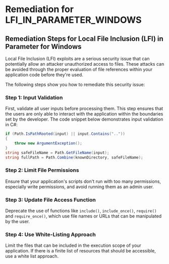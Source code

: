 # Remediation for LFI_IN_PARAMETER_WINDOWS

## Remediation Steps for Local File Inclusion (LFI) in Parameter for Windows
Local File Inclusion (LFI) exploits are a serious security issue that can potentially allow an attacker unauthorized access to files. These attacks can be avoided through the proper evaluation of file references within your application code before they're used. 

The following steps show you how to remediate this security issue:

### Step 1: Input Validation
First, validate all user inputs before processing them. This step ensures that the users are only able to interact with the application within the boundaries set by the developer.
The code snippet below demonstrates input validation in C#:

```csharp
if (Path.IsPathRooted(input) || input.Contains(".."))
{
    throw new ArgumentException();
}
string safeFileName = Path.GetFileName(input);
string fullPath = Path.Combine(knownDirectory, safeFileName);
```

### Step 2: Limit File Permissions
Ensure that your application's scripts don't run with too many permissions, especially write permissions, and avoid running them as an admin user.

### Step 3: Update File Access Function
Deprecate the use of functions like `include()`, `include_once()`, `require()` and `require_once()`, which use file names or URLs that can be manipulated by the user. 

### Step 4: Use White-Listing Approach
Limit the files that can be included in the execution scope of your application. If there is a finite list of resources that should be accessible, use a white list approach.